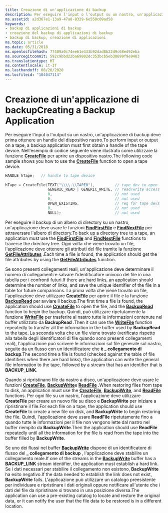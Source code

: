 ```yaml
---
title: Creazione di un'applicazione di backup
description: Per eseguire l'input o l'output su un nastro, un'applicazione di backup deve prima ottenere un handle del dispositivo nastro. Nell'esempio di codice seguente viene illustrato come utilizzare la funzione CreateFile per aprire un dispositivo nastro.
ms.assetid: a2d367e1-13a9-47a8-8329-6e550c09ad58
keywords:
- backup di applicazioni di backup
- creazione del backup di applicazioni di backup
- backup di backup, creazione di applicazioni
ms.topic: article
ms.date: 05/31/2018
ms.openlocfilehash: 77409a0c74ee61e333b92dad8b22d9c68ed92eba
ms.sourcegitcommit: 592c9bbd22ba69802dc353bcb5eb30699f9e9403
ms.translationtype: MT
ms.contentlocale: it-IT
ms.lasthandoff: 08/20/2020
ms.locfileid: "104047114"
---
```

# <a name="creating-a-backup-application"></a><span data-ttu-id="f18ea-107">Creazione di un'applicazione di backup</span><span class="sxs-lookup"><span data-stu-id="f18ea-107">Creating a Backup Application</span></span>

<span data-ttu-id="f18ea-108">Per eseguire l'input o l'output su un nastro, un'applicazione di backup deve prima ottenere un handle del dispositivo nastro.</span><span class="sxs-lookup"><span data-stu-id="f18ea-108">To perform input or output on a tape, a backup application must first obtain a handle of the tape device.</span></span> <span data-ttu-id="f18ea-109">Nell'esempio di codice seguente viene illustrato come utilizzare la funzione [**CreateFile**](/windows/desktop/api/fileapi/nf-fileapi-createfilea) per aprire un dispositivo nastro.</span><span class="sxs-lookup"><span data-stu-id="f18ea-109">The following code sample shows you how to use the [**CreateFile**](/windows/desktop/api/fileapi/nf-fileapi-createfilea) function to open a tape device.</span></span>


```C++
HANDLE hTape;   // handle to tape device
 
hTape = CreateFile(TEXT("\\\\.\\TAPE0"),         // tape dev to open
                   GENERIC_READ | GENERIC_WRITE, // read/write access
                   0,                            // not used
                   0,                            // not used
                   OPEN_EXISTING,                // req for tape devs
                   0,                            // not used
                   NULL);                        // not used
```



<span data-ttu-id="f18ea-110">Per eseguire il backup di un albero di directory su un nastro, un'applicazione deve usare le funzioni [**FindFirstFile**](/windows/desktop/api/fileapi/nf-fileapi-findfirstfilea) e [**FindNextFile**](/windows/desktop/api/fileapi/nf-fileapi-findnextfilea) per attraversare l'albero di directory.</span><span class="sxs-lookup"><span data-stu-id="f18ea-110">To back up a directory tree to a tape, an application must use the [**FindFirstFile**](/windows/desktop/api/fileapi/nf-fileapi-findfirstfilea) and [**FindNextFile**](/windows/desktop/api/fileapi/nf-fileapi-findnextfilea) functions to traverse the directory tree.</span></span> <span data-ttu-id="f18ea-111">Ogni volta che viene trovato un file, l'applicazione deve ottenere gli attributi del file tramite la funzione [**GetFileAttributes**](/windows/desktop/api/fileapi/nf-fileapi-getfileattributesa) .</span><span class="sxs-lookup"><span data-stu-id="f18ea-111">Each time a file is found, the application should get the file attributes by using the [**GetFileAttributes**](/windows/desktop/api/fileapi/nf-fileapi-getfileattributesa) function.</span></span>

<span data-ttu-id="f18ea-112">Se sono presenti collegamenti reali, un'applicazione deve determinare il numero di collegamenti e salvare l'identificatore univoco del file in una tabella per i confronti futuri.</span><span class="sxs-lookup"><span data-stu-id="f18ea-112">If there are hard links, an application should determine the number of links, and save the unique identifier of the file in a table for future comparisons.</span></span> <span data-ttu-id="f18ea-113">La prima volta che viene trovato un file, l'applicazione deve utilizzare [**CreateFile**](/windows/desktop/api/fileapi/nf-fileapi-createfilea) per aprire il file e la funzione [**BackupRead**](/windows/desktop/api/Winbase/nf-winbase-backupread) per avviare il backup.</span><span class="sxs-lookup"><span data-stu-id="f18ea-113">The first time a file is found, the application should use [**CreateFile**](/windows/desktop/api/fileapi/nf-fileapi-createfilea) to open the file, and the [**BackupRead**](/windows/desktop/api/Winbase/nf-winbase-backupread) function to begin the backup.</span></span> <span data-ttu-id="f18ea-114">Quindi, può utilizzare ripetutamente la funzione [**WriteFile**](/windows/desktop/api/fileapi/nf-fileapi-writefile) per trasferire al nastro tutte le informazioni contenute nel buffer utilizzato da **BackupRead** .</span><span class="sxs-lookup"><span data-stu-id="f18ea-114">Then it can use the [**WriteFile**](/windows/desktop/api/fileapi/nf-fileapi-writefile) function repeatedly to transfer all the information in the buffer used by **BackupRead** to the tape.</span></span> <span data-ttu-id="f18ea-115">La seconda volta che un file viene trovato (verificato rispetto alla tabella degli identificatori di file quando sono presenti collegamenti reali), l'applicazione può scrivere le informazioni sul file generale sul nastro, seguite da un flusso con un identificatore che **è \_ collegamento di backup**.</span><span class="sxs-lookup"><span data-stu-id="f18ea-115">The second time a file is found (checked against the table of file identifiers when there are hard links), the application can write the general file information to the tape, followed by a stream that has an identifier that is **BACKUP\_LINK**.</span></span>

<span data-ttu-id="f18ea-116">Quando si ripristinano file da nastro a disco, un'applicazione deve usare le funzioni [**CreateFile**](/windows/desktop/api/fileapi/nf-fileapi-createfilea), [**BackupWrite**](/windows/desktop/api/Winbase/nf-winbase-backupwrite)e [**ReadFile**](/windows/desktop/api/fileapi/nf-fileapi-readfile) .</span><span class="sxs-lookup"><span data-stu-id="f18ea-116">When restoring files from tape to disk, an application must use the [**CreateFile**](/windows/desktop/api/fileapi/nf-fileapi-createfilea), [**BackupWrite**](/windows/desktop/api/Winbase/nf-winbase-backupwrite), and [**ReadFile**](/windows/desktop/api/fileapi/nf-fileapi-readfile) functions.</span></span> <span data-ttu-id="f18ea-117">Per ogni file su un nastro, l'applicazione deve utilizzare **CreateFile** per creare un nuovo file su disco e **BackupWrite** per iniziare a ripristinare il file.</span><span class="sxs-lookup"><span data-stu-id="f18ea-117">For each file on a tape, the application should use **CreateFile** to create a new file on disk, and **BackupWrite** to begin restoring the file.</span></span> <span data-ttu-id="f18ea-118">Quindi, l'applicazione deve usare **ReadFile** ripetutamente fino a quando tutte le informazioni per il file non vengono lette dal nastro nel buffer riempito da **BackupWrite**.</span><span class="sxs-lookup"><span data-stu-id="f18ea-118">Then the application should use **ReadFile** repeatedly until all the information for the file is read from the tape into the buffer filled by **BackupWrite**.</span></span>

<span data-ttu-id="f18ea-119">Se uno dei flussi nel buffer [**BackupWrite**](/windows/desktop/api/Winbase/nf-winbase-backupwrite) dispone di un identificatore di flusso del **\_ collegamento di backup** , l'applicazione deve stabilire un collegamento reale.</span><span class="sxs-lookup"><span data-stu-id="f18ea-119">If one of the streams in the [**BackupWrite**](/windows/desktop/api/Winbase/nf-winbase-backupwrite) buffer has a **BACKUP\_LINK** stream identifier, the application must establish a hard link.</span></span> <span data-ttu-id="f18ea-120">Se i dati necessari per stabilire il collegamento non esistono, **BackupWrite** ha esito negativo.</span><span class="sxs-lookup"><span data-stu-id="f18ea-120">If the data needed to establish the link does not exist, **BackupWrite** fails.</span></span> <span data-ttu-id="f18ea-121">L'applicazione può utilizzare un catalogo preesistente per individuare e ripristinare i dati originali oppure notificare all'utente che i dati del file da ripristinare si trovano in una posizione diversa.</span><span class="sxs-lookup"><span data-stu-id="f18ea-121">The application can use a pre-existing catalog to locate and restore the original data, or it can notify the user that the file data to be restored is in a different location.</span></span>

 

 
